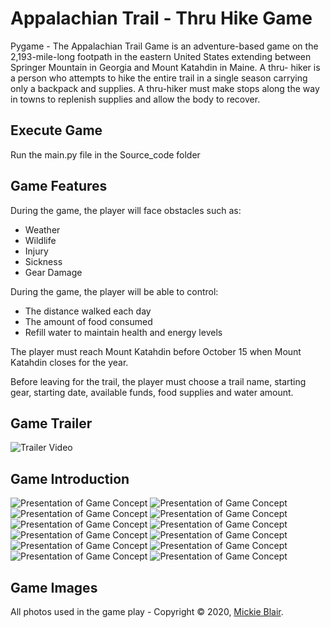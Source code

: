 # Appalachian Trail - Thru Hike Game

Pygame - The Appalachian Trail Game is an adventure-based game on the 2,193-mile-long footpath in the eastern United States extending between Springer Mountain in Georgia and Mount Katahdin in Maine.  A thru- hiker is a person who attempts to hike the entire trail in a single season carrying only a backpack and supplies.  A thru-hiker must make stops along the way in towns to replenish supplies and allow the body to recover. 

## Execute Game
Run the main.py file in the Source_code folder

## Game Features
During the game, the player will face obstacles such as:
* Weather
* Wildlife
* Injury
* Sickness
* Gear Damage

During the game, the player will be able to control:
* The distance walked each day
* The amount of food consumed
* Refill water to maintain health and energy levels

The player must reach Mount Katahdin before October 15 when Mount Katahdin closes for the year.

Before leaving for the trail, the player must choose a trail name, starting gear, starting date, available funds, food supplies and water amount.

## Game Trailer
![Trailer Video](GameTrailer.gif)

## Game Introduction
![Presentation of Game Concept](intro/Hike-01.png)
![Presentation of Game Concept](intro/Hike-02.png)
![Presentation of Game Concept](intro/Hike-03.png)
![Presentation of Game Concept](intro/Hike-04.png)
![Presentation of Game Concept](intro/Hike-05.png)
![Presentation of Game Concept](intro/Hike-06.png)
![Presentation of Game Concept](intro/Hike-07.png)
![Presentation of Game Concept](intro/Hike-08.png)
![Presentation of Game Concept](intro/Hike-09.png)
![Presentation of Game Concept](intro/Hike-10.png)
![Presentation of Game Concept](intro/Hike-11.png)
![Presentation of Game Concept](intro/Hike-12.png)



## Game Images
All photos used in the game play - 
Copyright © 2020, [Mickie Blair](https://mickieblair.com).

